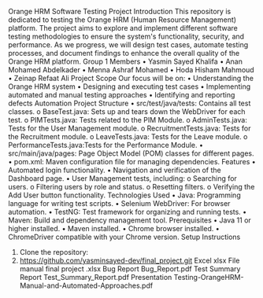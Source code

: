 Orange HRM Software Testing Project
Introduction
This repository is dedicated to testing the Orange HRM (Human Resource Management) platform. The project aims to explore and implement different software testing methodologies to ensure the system's functionality, security, and performance. As we progress, we will design test cases, automate testing processes, and document findings to enhance the overall quality of the Orange HRM platform.
Group 1 Members
•	Yasmin Sayed Khalifa
•	Anan Mohamed Abdelkader
•	Menna Ashraf Mohamed
•	Hoda Hisham Mahmoud
•	Zeinap Refaat Ali
Project Scope
Our focus will be on:
•	Understanding the Orange HRM system
•	Designing and executing test cases
•	Implementing automated and manual testing approaches
•	Identifying and reporting defects
Automation Project Structure
•	src/test/java/tests: Contains all test classes.
o	BaseTest.java: Sets up and tears down the WebDriver for each test.
o	PIMTests.java: Tests related to the PIM Module.
o	AdminTests.java: Tests for the User Management module.
o	RecruitmentTests.java: Tests for the Recruitment module.
o	LeaveTests.java: Tests for the Leave module.
o	PerformanceTests.java:Tests for the Performance Module.
•	src/main/java/pages: Page Object Model (POM) classes for different pages.
•	pom.xml: Maven configuration file for managing dependencies.
Features
•	Automated login functionality.
•	Navigation and verification of the Dashboard page.
•	User Management tests, including:
o	Searching for users.
o	Filtering users by role and status.
o	Resetting filters.
o	Verifying the Add User button functionality.
Technologies Used
•	Java: Programming language for writing test scripts.
•	Selenium WebDriver: For browser automation.
•	TestNG: Test framework for organizing and running tests.
•	Maven: Build and dependency management tool.
Prerequisites
•	Java 11 or higher installed.
•	Maven installed.
•	Chrome browser installed.
•	ChromeDriver compatible with your Chrome version.
Setup Instructions
1.	Clone the repository:
2.	https://github.com/yasminsayed-dev/final_project.git
Excel xlsx File
manual final project .xlsx
Bug Report
Bug_Report.pdf
Test Summary Report
Test_Summary_Report.pdf
Presentation
Testing-OrangeHRM-Manual-and-Automated-Approaches.pdf

